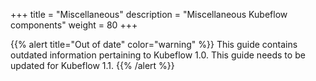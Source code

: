 +++
title = "Miscellaneous"
description = "Miscellaneous Kubeflow components"
weight = 80
+++

{{% alert title="Out of date" color="warning" %}}
This guide contains outdated information pertaining to Kubeflow 1.0. This guide
needs to be updated for Kubeflow 1.1.
{{% /alert %}}

